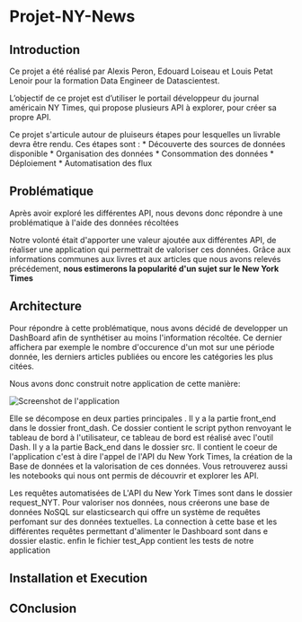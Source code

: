 # Projet-NY-News

## Introduction
Ce projet a été réalisé par Alexis Peron, Edouard Loiseau et Louis Petat Lenoir pour la formation Data Engineer de Datascientest.

L’objectif de ce projet est d’utiliser le portail développeur du journal américain NY Times, qui propose plusieurs API à explorer, pour créer sa propre API. 

Ce projet s'articule autour de pluiseurs étapes pour lesquelles un livrable devra être rendu. Ces étapes sont :
        * Découverte des sources de données disponible
        * Organisation des données
        * Consommation des données
        * Déploiement
        * Automatisation des flux

## Problématique

Après avoir exploré les différentes API, nous devons donc répondre à une problématique à l'aide des données récoltées

Notre volonté était d'apporter une valeur ajoutée aux différentes API, de réaliser une application qui permettrait de valoriser ces données. Grâce aux informations communes aux livres et aux articles que nous avons relevés précédement, 
**nous estimerons la popularité d'un sujet sur le New York Times**
      
## Architecture 

Pour répondre à cette problématique, nous avons décidé de developper un DashBoard afin de synthétiser au moins l'information récoltée. Ce dernier affichera par exemple le nombre d'occurence d'un mot sur une période donnée, les derniers articles publiées ou encore les catégories les plus citées.

Nous avons donc construit notre application de cette manière:

![Screenshot de l'application](./main/archi_glob2.png)

Elle se décompose en deux parties principales . 
Il y a la partie front_end dans le dossier front_dash. Ce dossier contient le script python renvoyant le tableau de bord à l'utilisateur, ce tableau de bord est réalisé avec l'outil Dash.
Il y a la partie Back_end dans le dossier src. Il contient le coeur de l'application c'est à dire l'appel de l'API du New York Times, la création de la Base de données et la valorisation de ces données. Vous retrouverez aussi les notebooks qui nous ont permis de découvrir et explorer les API.  

Les requêtes automatisées de L'API du New York Times sont dans le dossier request_NYT. Pour valoriser nos données, nous créerons une base de données NoSQL sur elasticsearch qui offre un système de requêtes perfomant sur des données textuelles. La connection à cette base et les différentes requêtes permettant d'alimenter le Dashboard sont dans e dossier elastic.
enfin le fichier test_App contient les tests de notre application


## Installation et Execution 

## COnclusion
